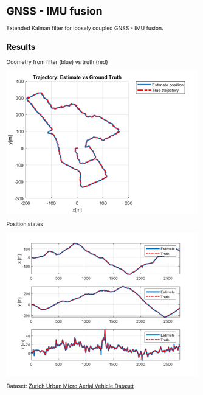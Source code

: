 # GNSS - IMU fusion

Extended Kalman filter for loosely coupled GNSS - IMU fusion.

## Results
Odometry from filter (blue) vs truth (red)

![trajectory](/figures/EKF_trajectory.png)

Position states

![States](/figures/EKF_pos_states.png) 

Dataset: [Zurich Urban Micro Aerial Vehicle Dataset](https://rpg.ifi.uzh.ch/zurichmavdataset.html)
